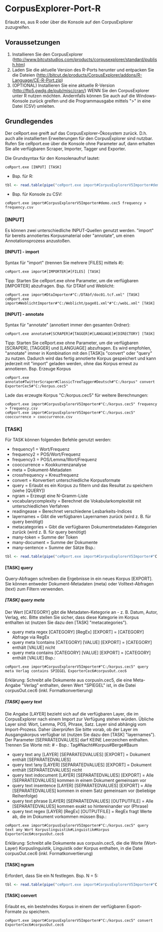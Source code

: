 # CorpusExplorer-Port-R
Erlaubt es, aus R oder über die Konsole auf den CorpusExplorer zuzugreifen.

## Voraussetzungen
1. Installieren Sie den CorpusExplorer (http://www.bitcutstudios.com/products/corpusexplorer/standard/publish.htm)
2. Laden Sie die aktuelle Version des R-Ports herunter und entpacken Sie die Dateien (http://bitcut.de/products/CorpusExplorer/addons/R-Language/CE-R-Port.zip)
3. (OPTIONAL) Installieren Sie eine aktuelle R-Version (http://ftp5.gwdg.de/pub/misc/cran/) WENN Sie den CorpusExplorer unter R nutzen möchten. Andernfalls können Sie auch auf die Windows-Konsole zurück greifen und die Programmausgabe mittels ">" in eine Datei (CSV) umleiten.

## Grundlegendes
Der ceRport.exe greift auf das CorpusExplorer-Ökosystem zurück. D.h. auch alle installierten Erweiterungen für den CorpusExplorer sind nutzbar. Rufen Sie ceRport.exe über die Konsole ohne Parameter auf, dann erhalten Sie alle verfügbaren Scraper, Importer, Tagger und Exporter.

Die Grundsyntax für den Konsolenaufruf lautet:
```SHELL
ceRport.exe [INPUT] [TASK]
```
- Bsp. für R: 
```R
tbl <- read.table(pipe("ceRport.exe import#CorpusExplorerV5Importer#demo.cec5 frequency"), sep = "\t", header = TRUE, dec = ",", encoding = "UTF-8", quote = "")
```
- Bsp. für Konsole zu CSV: 
```SHELL
ceRport.exe import#CorpusExplorerV5Importer#demo.cec5 frequency > frequency.csv
```

### [INPUT]
Es können zwei unterschiedliche INPUT-Quellen genutzt werden. "import" für bereits annotiertes Korpusmaterial oder "annotate", um einen Annotationsprozess anzustoßen. 

#### [INPUT] - import
Syntax für "import" (trennen Sie mehrere [FILES] mittels #):
```SHELL
ceRport.exe import#[IMPORTER]#[FILES] [TASK]
```
Tipp: Starten Sie ceRport.exe ohne Parameter, um die verfügbaren [IMPORTER] abzufragen.
Bsp. für DTAbf und Weblicht:
```SHELL
ceRport.exe import#DtaImporter#"C:/DTAbf/doc01.tcf.xml" [TASK]
ceRport.exe import#WeblichtImporter#"C:/Weblicht/page01.xml"#"C:/webL.xml" [TASK]
```

#### [INPUT] - annotate
Syntax für "annotate" (annotiert immer den gesamten Ordner):
```SHELL
ceRport.exe annotate#[SCRAPER]#[TAGGER]#[LANGUAGE]#[DIRECTORY] [TASK]
```
Tipp: Starten Sie ceRport.exe ohne Parameter, um die verfügbaren [SCRAPER], [TAGGER] und [LANGUAGE] abzufragen.
Es wird empfohlen, "annotate" immer in Kombination mit den [TASK]s "convert" oder "query" zu nutzen. Dadurch wird das fertig annotierte Korpus gespeichert und kann jederzeit mit "import" geladen werden, ohne das Korpus erneut zu annotieren. Bsp. Erzeuge Korpus
```SHELL
ceRport.exe annotate#TwitterScraper#ClassicTreeTagger#Deutsch#"C:/korpus" convert ExporterCec5#"C:/korpus.cec5"
```
Lade das erzeugte Korpus "C:/korpus.cec5" für weitere Berechnungen:
```SHELL
ceRport.exe import#CorpusExplorerV5Importer#"C:/korpus.cec5" frequency > frequency.csv
ceRport.exe import#CorpusExplorerV5Importer#"C:/korpus.cec5" cooccurrence > cooccurrence.csv
```

### [TASK]
Für TASK können folgenden Befehle genutzt werden:
- frequency1 = Wort/Frequenz
- frequency2 = POS/Wort/Frequenz
- frequency3 = POS/Lemma/Wort/Frequenz
- cooccurrence = Kookkurrenzanalyse
- meta = Dokument-Metadaten
- crossfrequency = Kreuzfrequenz
- convert = Konvertiert unterschiedliche Korpusformate
- query = Erlaubt es ein Korpus zu filtern und das Resultat zu speichern (siehe [QUERY])
- ngram = Erzeugt eine N-Gramm-Liste
- vocabularycomplexity = Berechnet die Vokabularkomplexität mit unterschiedlichen Verfahren
- readingease = Berechnet verschiedene Lesbarkeits-Indices
- layernames = Gibt die verfügbaren Layernamen zurück (wird z. B. für query benötigt)
- metacategories = Gibt die verfügbaren Dokumentmetadaten-Kategorien zurück (wird z. B. für query benötigt)
- many-token = Summe der Token
- many-document = Summe der Dokumente
- many-sentence = Summe der Sätze
Bsp.:
```R
tbl <- read.table(pipe("ceRport.exe import#CorpusExplorerV5Importer#"C:/korpus.cec5" cooccurrence"), sep = "\t", header = TRUE, dec = ",", encoding = "UTF-8", quote = "")
```

#### [TASK] query
Query-Abfragen schreiben die Ergebnisse in ein neues Korpus [EXPORT]. Sie können entweder Dokument-Metadaten (meta) oder Volltext-Abfragen (text) zum Filtern verwenden. 

##### [TASK] query meta
Der Wert [CATEGORY] gibt die Metadaten-Ketegorie an - z. B. Datum, Autor, Verlag, etc. Bitte stellen Sie sicher, dass diese Kategorie im Korpus enthalten ist (nutzen Sie dazu den [TASK] "metacategories").
- query meta regex [CATEGORY] [RegEx] [EXPORT] = [CATEGORY] Abfrage via RegEx
- query meta !contains [CATEGORY] [VALUE] [EXPORT] = [CATEGORY] enthält [VALUE] nicht
- query meta contains [CATEGORY] [VALUE] [EXPORT] = [CATEGORY] enthält [VALUE]
Bsp.:
```SHELL
ceRport.exe import#CorpusExplorerV5Importer#"C:/korpus.cec5" query meta Verlag contains SPIEGEL ExporterCec6#corpusOut.cec6
```
Erklärung: Schreibt alle Dokumente aus corpusIn.cec5, die eine Meta-Angabe "Verlag" enthalten, deren Wert "SPIEGEL" ist, in die Datei corpusOut.cec6 (inkl. Formatkonvertierung)

##### [TASK] query text
Die Angabe [LAYER] bezieht sich auf die verfügbaren Layer, die im CorpusExplorer nach einem Import zur Verfügung stehen würden. Übliche Layer sind: Wort, Lemma, POS, Phrase, Satz. Layer sind abhängig vom Import-Prozess. Daher überprüfen Sie bitte vorab, ob der Layer im Ausgangskorpus verfügbar ist (nutzen Sie dazu den [TASK] "layernames"). Der Parameter [SEPARATEDVALUES] darf KEINE Leerzeichen enthalten. Trennen Sie Worte mit: # - Bsp.: Tag#Nacht#Korpus#Berge#Baum
- query text any [LAYER] [SEPARATEDVALUES] [EXPORT] = Dokument enthält [SEPARATEDVALUES]
- query text !any [LAYER] [SEPARATEDVALUES] [EXPORT] = Dokument enthält [SEPARATEDVALUES] nicht
- query text indocument [LAYER] [SEPARATEDVALUES] [EXPORT] = Alle [SEPARATEDVALUES] kommen in einem Dokument gemeinsam vor
- query text insentence [LAYER] [SEPARATEDVALUES] [EXPORT] = Alle [SEPARATEDVALUES] kommen in einem Satz gemeinsam vor (beliebige Reihenfolge)
- query text phrase [LAYER] [SEPARATEDVALUES] [OUTPUTFILE] = Alle [SEPARATEDVALUES] kommen exakt so hintereinander vor (Phrase)
- query text regex [LAYER] [RegEx] [OUTPUTFILE] = RegEx fragt Werte ab, die im Dokument vorkommen müssen
Bsp.: 
```SHELL
ceRport.exe import#CorpusExplorerV5Importer#"C:/korpus.cec5" query text any Wort Korpuslinguistik#Linguistik#Korpus ExporterCec6#corpusOut.cec6
```
Erklärung: Schreibt alle Dokumente aus corpusIn.cec5, die die Worte (Wort-Layer) Korpuslinguistik, Linguistik oder Korpus enthalten, in die Datei corpusOut.cec6  (inkl. Formatkonvertierung)

#### [TASK] ngram
Erfordert, dass Sie ein N festlegen. Bsp. N = 5:
```R
tbl <- read.table(pipe("ceRport.exe import#CorpusExplorerV5Importer#"C:/korpus.cec5" ngram 5"), sep = "\t", header = TRUE, dec = ",", encoding = "UTF-8", quote = "")
```

#### [TASK] convert
Erlaubt es, ein bestehndes Korpus in einem der verfügbaren Export-Formate zu speichern.
```SHELL
ceRport.exe import#CorpusExplorerV5Importer#"C:/korpus.cec5" convert ExporterCec6#corpusOut.cec6
```
